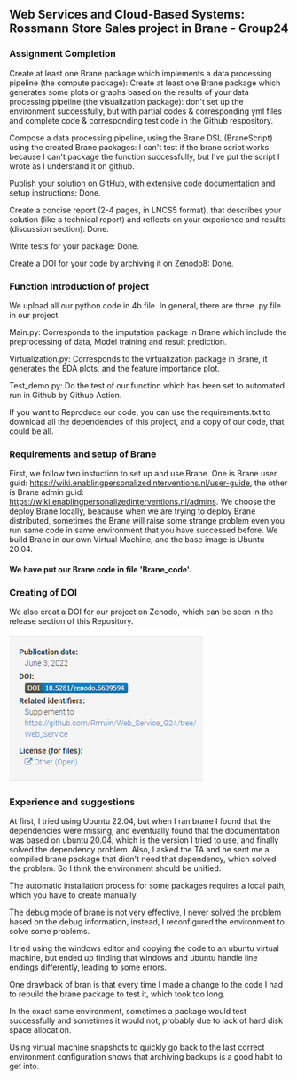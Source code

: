 ## Web Services and Cloud-Based Systems: Rossmann Store Sales project in Brane - Group24
### Assignment Completion
Create at least one Brane package which implements a data processing pipeline (the compute package): 
Create at least one Brane package which generates some plots or graphs based on the results of your data processing pipeline (the visualization package): 
don't set up the environment successfully, but with partial codes & corresponding yml files and complete code & corresponding test code in the Github respository.

Compose a data processing pipeline, using the Brane DSL (BraneScript) using the created Brane packages: 
I can't test if the brane script works because I can't package the function successfully, but I've put the script I wrote as I understand it on github.

Publish your solution on GitHub, with extensive code documentation and setup instructions:
Done.

Create a concise report (2-4 pages, in LNCS5 format), that describes your solution (like a technical report) and reflects on your experience and results (discussion section):
Done.

Write tests for your package:
Done.

Create a DOI for your code by archiving it on Zenodo8:
Done.

### Function Introduction of project
  We upload all our python code in 4b file. In general, there are three .py file in our project.   
  
  Main.py: Corresponds to the imputation package in Brane which include the preprocessing of data, Model training and result prediction.   
  
  Virtualization.py: Corresponds to the virtualization package in Brane, it generates the EDA plots, and the feature importance plot.   
  
  Test_demo.py: Do the test of our function which has been set to automated run in Github by Github Action.  
  
  If you want to Reproduce our code, you can use the requirements.txt to download all the dependencies of this project, and a copy of our code, that could be all.

### Requirements and setup of Brane
  First, we follow two instuction to set up and use Brane. One is Brane user guid: https://wiki.enablingpersonalizedinterventions.nl/user-guide, the other is Brane admin guid: https://wiki.enablingpersonalizedinterventions.nl/admins.
  We choose the deploy Brane locally, beacause when we are trying to deploy Brane distributed, sometimes the Brane will raise some strange problem even you run same code in same environment that you have successed before.
  We build Brane in our own Virtual Machine, and the base image is Ubuntu 20.04.
  
  #### We have put our Brane code in file 'Brane_code'.



### Creating of DOI
We also creat a DOI for our project on Zenodo, which can be seen in the release section of this  Repository.
![Image text](https://github.com/Rrrruin/Web_Service_G24/blob/4bb4cdb9c1490ace2ac0b7e2fb54d8416c513565/image/DOI.PNG)

### Experience and suggestions
At first, I tried using Ubuntu 22.04, but when I ran brane I found that the dependencies were missing, and eventually found that the documentation was based on ubuntu 20.04, which is the version I tried to use, and finally solved the dependency problem.
Also, I asked the TA and he sent me a compiled brane package that didn't need that dependency, which solved the problem. So I think the environment should be unified.

The automatic installation process for some packages requires a local path, which you have to create manually.

The debug mode of brane is not very effective, I never solved the problem based on the debug information, instead, I reconfigured the environment to solve some problems.

I tried using the windows editor and copying the code to an ubuntu virtual machine, but ended up finding that windows and ubuntu handle line endings differently, leading to some errors.

One drawback of bran is that every time I made a change to the code I had to rebuild the brane package to test it, which took too long.

In the exact same environment, sometimes a package would test successfully and sometimes it would not, probably due to lack of hard disk space allocation.

Using virtual machine snapshots to quickly go back to the last correct environment configuration shows that archiving backups is a good habit to get into.
